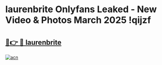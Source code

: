 # laurenbrite Onlyfans Leaked - New Video & Photos March 2025 !qijzf

# <h2><a href="https://mhdwpf.iuczelnia.edu.pl?title=laurenbrite&ref=qijzf">🔗👉 🔴 laurenbrite</a></h2>

[![acn](https://github.com/user-attachments/assets/0f9c940e-d8b0-45ae-aac7-cd30a18b3e1c)](https://mhdwpf.iuczelnia.edu.pl?title=laurenbrite&ref=qijzf)

